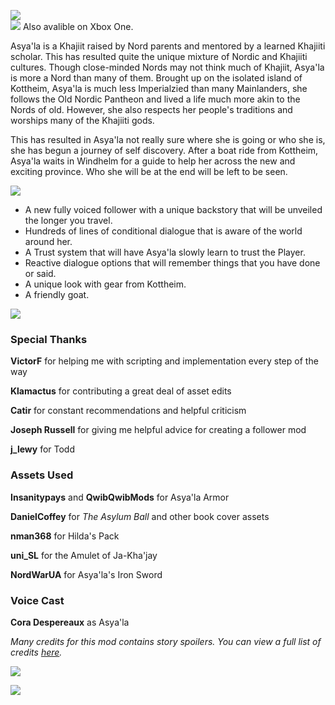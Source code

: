 ![](https://raw.githubusercontent.com/PierreDespereaux/PierreDespereaux/master/assets/images/banners/Asyala%20Banner.png)\
![](https://raw.githubusercontent.com/PierreDespereaux/PierreDespereaux/master/assets/images/Xbox%20Tiny.png) Also avalible on Xbox One.

Asya'la is a Khajiit raised by Nord parents and mentored by a learned Khajiiti scholar. This has resulted quite the unique mixture of Nordic and Khajiiti cultures. Though close-minded Nords may not think much of Khajiit, Asya'la is more a Nord than many of them. Brought up on the isolated island of Kottheim, Asya'la is much less Imperialzied than many Mainlanders, she follows the Old Nordic Pantheon and lived a life much more akin to the Nords of old. However, she also respects her people's traditions and worships many of the Khajiiti gods.

This has resulted in Asya'la not really sure where she is going or who she is, she has begun a journey of self discovery. After a boat ride from Kottheim, Asya'la waits in Windhelm for a guide to help her across the new and exciting province. Who she will be at the end will be left to be seen.

![](https://raw.githubusercontent.com/PierreDespereaux/PierreDespereaux/master/assets/images/banners/Features.png)

-   A new fully voiced follower with a unique backstory that will be unveiled the longer you travel.
-   Hundreds of lines of conditional dialogue that is aware of the world around her.
-   A Trust system that will have Asya'la slowly learn to trust the Player.
-   Reactive dialogue options that will remember things that you have done or said.
-   A unique look with gear from Kottheim.
-   A friendly goat.
 
![](https://raw.githubusercontent.com/PierreDespereaux/PierreDespereaux/master/assets/images/banners/Credits.png)
### Special Thanks

**VictorF** for helping me with scripting and implementation every step of the way

**Klamactus** for contributing a great deal of asset edits

**Catir** for constant recommendations and helpful criticism

**Joseph Russell** for giving me helpful advice for creating a follower mod

**j_lewy** for Todd

### Assets Used

**Insanitypays** and **QwibQwibMods** for Asya'la Armor

**DanielCoffey** for *The Asylum Ball* and other book cover assets

**nman368** for Hilda's Pack

**uni_SL** for the Amulet of Ja-Kha'jay

**NordWarUA** for Asya'la's Iron Sword

### Voice Cast

**Cora Despereaux** as Asya'la

*Many credits for this mod contains story spoilers. You can view a full list of credits [here](https://www.nexusmods.com/skyrimspecialedition/articles/2829).*

![](https://raw.githubusercontent.com/PierreDespereaux/PierreDespereaux/master/assets/images/banners/My%20Mods.png)

[![](https://raw.githubusercontent.com/PierreDespereaux/PierreDespereaux/master/assets/images/banners/Master.png)](https://www.nexusmods.com/users/61720101)
